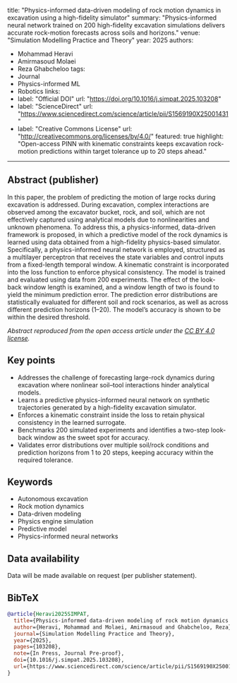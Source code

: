 title: "Physics-informed data-driven modeling of rock motion dynamics in excavation using a high-fidelity simulator"
summary: "Physics-informed neural network trained on 200 high-fidelity excavation simulations delivers accurate rock-motion forecasts across soils and horizons."
venue: "Simulation Modelling Practice and Theory"
year: 2025
authors:
  - Mohammad Heravi
  - Amirmasoud Molaei
  - Reza Ghabcheloo
tags:
  - Journal
  - Physics-informed ML
  - Robotics
links:
  - label: "Official DOI"
    url: "https://doi.org/10.1016/j.simpat.2025.103208"
  - label: "ScienceDirect"
    url: "https://www.sciencedirect.com/science/article/pii/S1569190X25001431"
  - label: "Creative Commons License"
    url: "http://creativecommons.org/licenses/by/4.0/"
featured: true
highlight: "Open-access PINN with kinematic constraints keeps excavation rock-motion predictions within target tolerance up to 20 steps ahead."
---

## Abstract (publisher)

In this paper, the problem of predicting the motion of large rocks during excavation is addressed. During excavation, complex interactions are observed among the excavator bucket, rock, and soil, which are not effectively captured using analytical models due to nonlinearities and unknown phenomena. To address this, a physics-informed, data-driven framework is proposed, in which a predictive model of the rock dynamics is learned using data obtained from a high-fidelity physics-based simulator. Specifically, a physics-informed neural network is employed, structured as a multilayer perceptron that receives the state variables and control inputs from a fixed-length temporal window. A kinematic constraint is incorporated into the loss function to enforce physical consistency. The model is trained and evaluated using data from 200 experiments. The effect of the look-back window length is examined, and a window length of two is found to yield the minimum prediction error. The prediction error distributions are statistically evaluated for different soil and rock scenarios, as well as across different prediction horizons (1–20). The model’s accuracy is shown to be within the desired threshold.

*Abstract reproduced from the open access article under the [CC BY 4.0 license](http://creativecommons.org/licenses/by/4.0/).* 

## Key points

- Addresses the challenge of forecasting large-rock dynamics during excavation where nonlinear soil–tool interactions hinder analytical models.
- Learns a predictive physics-informed neural network on synthetic trajectories generated by a high-fidelity excavation simulator.
- Enforces a kinematic constraint inside the loss to retain physical consistency in the learned surrogate.
- Benchmarks 200 simulated experiments and identifies a two-step look-back window as the sweet spot for accuracy.
- Validates error distributions over multiple soil/rock conditions and prediction horizons from 1 to 20 steps, keeping accuracy within the required tolerance.

## Keywords

- Autonomous excavation
- Rock motion dynamics
- Data-driven modeling
- Physics engine simulation
- Predictive model
- Physics-informed neural networks

## Data availability

Data will be made available on request (per publisher statement).

## BibTeX

```bibtex
@article{Heravi2025SIMPAT,
  title={Physics-informed data-driven modeling of rock motion dynamics in excavation using a high-fidelity simulator},
  author={Heravi, Mohammad and Molaei, Amirmasoud and Ghabcheloo, Reza},
  journal={Simulation Modelling Practice and Theory},
  year={2025},
  pages={103208},
  note={In Press, Journal Pre-proof},
  doi={10.1016/j.simpat.2025.103208},
  url={https://www.sciencedirect.com/science/article/pii/S1569190X25001431}
}
```
